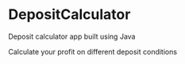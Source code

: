 # DepositCalculator
Deposit calculator app built using Java

Calculate your profit on different deposit conditions

